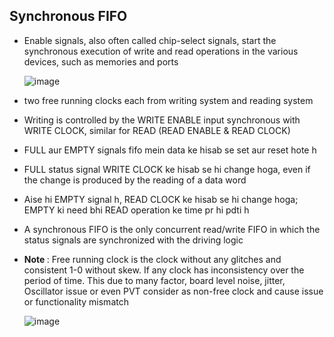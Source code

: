 ## Synchronous FIFO

* Enable signals, also often called chip-select signals, start the synchronous execution of write and read operations in the various
devices, such as memories and ports

  ![image](https://github.com/Diya-Veerbhan/Verification_Concepts/assets/64258231/7402c603-8632-4065-bfac-62eff0355eec)

* two free running clocks each from writing system and reading system
* Writing is controlled by the WRITE ENABLE input synchronous with
WRITE CLOCK, similar for READ (READ ENABLE & READ CLOCK)
* FULL aur EMPTY signals fifo mein data ke hisab se set aur reset hote h
* FULL status signal WRITE CLOCK ke hisab se hi change hoga, even if the change is produced by the reading of a data word
* Aise hi EMPTY signal h, READ CLOCK ke hisab se hi change hoga; EMPTY ki need bhi READ operation ke time pr hi pdti h
* A synchronous FIFO is the only concurrent read/write FIFO in which the status
signals are synchronized with the driving logic
* <b> Note </b> : Free running clock is the clock without any glitches and consistent 1-0 without skew. If any clock has inconsistency over the period of time. This due to many factor, board level noise, jitter, Oscillator issue or even PVT consider as non-free clock and cause issue or functionality mismatch

  ![image](https://github.com/Diya-Veerbhan/Verification_Concepts/assets/64258231/81594efd-396d-4a86-aec5-92ca54389a8b)

